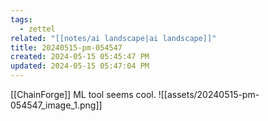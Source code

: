 ```yaml
---
tags:
  - zettel
related: "[[notes/ai landscape|ai landscape]]"
title: 20240515-pm-054547
created: 2024-05-15 05:45:47 PM
updated: 2024-05-15 05:47:04 PM
---
```

[[ChainForge]] ML tool seems cool. 
![[assets/20240515-pm-054547_image_1.png]]
